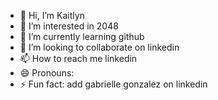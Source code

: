 - 👋 Hi, I’m Kaitlyn
- 👀 I’m interested in 2048
- 🌱 I’m currently learning github
- 💞️ I’m looking to collaborate on linkedin
- 📫 How to reach me linkedin
- 😄 Pronouns: 
- ⚡ Fun fact: add gabrielle gonzalez on linkedin

<!---
kaitlynanderson9/kaitlynanderson9 is a ✨ special ✨ repository because its `README.md` (this file) appears on your GitHub profile.
You can click the Preview link to take a look at your changes.
--->
